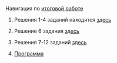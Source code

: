 Навигация по [итоговой работе](https://github.com/Belebez/final_control_work_GB/blob/e218e3c256e026dd39a1a3c0b74d0de109f4e279/final_task.md)

1. Решения 1-4 заданий находятся [здесь](https://github.com/Belebez/final_control_work_GB/blob/a38ae5c15835c56e7c0415f927c18ec7a22c0664/task_1-4/photo_2023-07-28_12-48-39.jpg)

2. Решение 6 задания [здесь](https://github.com/Belebez/final_control_work_GB/blob/a38ae5c15835c56e7c0415f927c18ec7a22c0664/task_6/%D0%A1%D0%BD%D0%B8%D0%BC%D0%BE%D0%BA%20%D1%8D%D0%BA%D1%80%D0%B0%D0%BD%D0%B0%20%D0%BE%D1%82%202023-07-27%2021-10-19.png)

3. Решения 7-12 заданий [здесь](https://github.com/Belebez/final_control_work_GB/tree/a38ae5c15835c56e7c0415f927c18ec7a22c0664/task_7-12)

4. [Программа](https://github.com/Belebez/final_control_work_GB/tree/a86f0c6b0913f27247f03b37a32b4260b31ddd79/app)